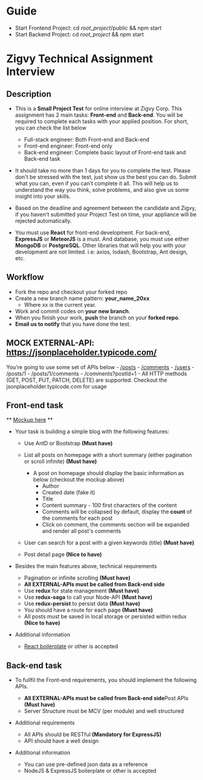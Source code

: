 # Guide

- Start Frontend Project: cd _root_project_/public && npm start
- Start Backend Project: cd _root_project_ && npm start

# Zigvy Technical Assignment Interview

## Description

- This is a **Small Project Test** for online interview at Zigvy Corp. This assignment has 2 main tasks: **Front-end** and **Back-end**. You will be required to complete each tasks with your applied position. For short, you can check the list below

  - Full-stack engineer: Both Front-end and Back-end
  - Front-end engineer: Front-end only
  - Back-end engineer: Complete basic layout of Front-end task and Back-end task

- It should take no more than 1 days for you to complete the test. Please don't be stressed with the test, just show us the best you can do. Submit what you can, even if you can’t complete it all. This will help us to understand the way you think, solve problems, and also give us some insight into your skills.

- Based on the deadline and agreement between the candidate and Zigvy, if you haven't submitted your Project Test on time, your appliance will be rejected automatically.

- You must use **React** for front-end development. For back-end, **ExpressJS** or **MeteorJS** is a must. And database, you must use either **MongoDB** or **PostgreSQL**. Other libraries that will help you with your development are not limited. i.e: axios, lodash, Bootstrap, Ant design, etc.

## Workflow

- Fork the repo and checkout your forked repo
- Create a new branch name pattern: **your_name_20xx**
  - Where xx is the current year.
- Work and commit codes on **your new branch**.
- When you finish your work, **push** the branch on your **forked repo**.
- **Email us to notify** that you have done the test.

## MOCK EXTERNAL-API: https://jsonplaceholder.typicode.com/

You're going to use some set of APIs below - [/posts](https://jsonplaceholder.typicode.com/posts) - [/comments](https://jsonplaceholder.typicode.com/comments) - [/users](https://jsonplaceholder.typicode.com/users) - /posts/1 - /posts/1/comments - /comments?postId=1 - All HTTP methods (GET, POST, PUT, PATCH, DELETE) are supported.
Checkout the jsonplaceholder.typicode.com for usage

## Front-end task

** [Mockup here](/mockup/homepage.png) **

- Your task is building a simple blog with the following features:

  - Use AntD or Bootstrap **(Must have)**

  - List all posts on homepage with a short summary (either pagination or scroll infinite) **(Must have)**

    - A post on homepage should display the basic information as below (checkout the mockup above)
      - Author
      - Created date (fake it)
      - Title
      - Content summary - 100 first characters of the content
      - Comments will be collapsed by default, display the **count** of the comments for each post
      - Click on comment, the comments section will be expanded and render all post's comments

  - User can search for a post with a given keywords (title) **(Must have)**
  - Post detail page **(Nice to have)**

- Besides the main features above, technical requirements

  - Pagination or infinite scrolling **(Must have)**
  - **All EXTERNAL-APIs must be called from Back-end side**
  - Use **redux** for state management **(Must have)**
  - Use **redux-saga** to call your Node-API **(Must have)**
  - Use **redux-persist** to persist data **(Must have)**
  - You should have a route for each page **(Must have)**
  - All posts must be saved in local storage or persisted within redux **(Nice to have)**

- Additional information
  - [React boilerplate](https://github.com/react-boilerplate/react-boilerplate) or other is accepted

## Back-end task

- To fullfil the Front-end requirements, you should implement the following APIs.

  - **All EXTERNAL-APIs must be called from Back-end side**Post APIs **(Must have)**
  - Server Structure must be MCV (per module) and well structured

- Additional requirements
  - All APIs should be RESTful **(Mandatory for ExpressJS)**
  - API should have a well design
- Additional information
  - You can use pre-defined json data as a reference
  - NodeJS & ExpressJS boilerplate or other is accepted

